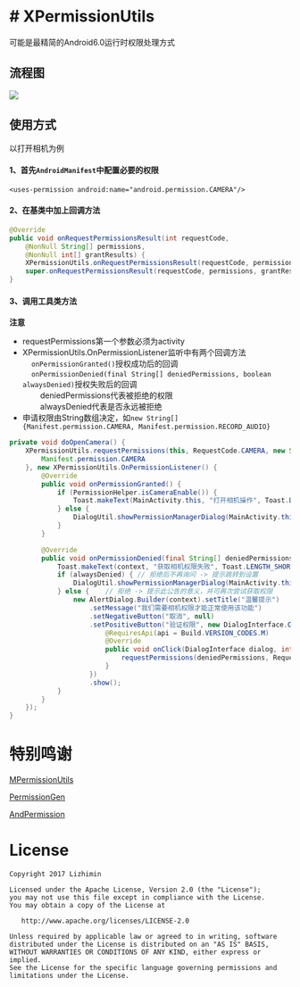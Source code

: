# # XPermissionUtils
可能是最精简的Android6.0运行时权限处理方式
## 流程图
![](https://github.com/JWBlueLiu/XPermissionUtils/blob/master/art/Flow%20Chart.png?raw=true)
## 使用方式
以打开相机为例
#### 1、首先`AndroidManifest`中配置必要的权限
`<uses-permission android:name="android.permission.CAMERA"/>`
#### 2、在基类中加上回调方法
```java
@Override
public void onRequestPermissionsResult(int requestCode,
    @NonNull String[] permissions,
    @NonNull int[] grantResults) {
    XPermissionUtils.onRequestPermissionsResult(requestCode, permissions, grantResults);
    super.onRequestPermissionsResult(requestCode, permissions, grantResults);
}
```
#### 3、调用工具类方法
**注意**
* requestPermissions第一个参数必须为activity
* XPermissionUtils.OnPermissionListener监听中有两个回调方法<br/>
&nbsp;&nbsp;&nbsp;&nbsp;`onPermissionGranted()`授权成功后的回调<br/>
&nbsp;&nbsp;&nbsp;&nbsp;`onPermissionDenied(final String[] deniedPermissions, boolean alwaysDenied)`授权失败后的回调<br/>
&nbsp;&nbsp;&nbsp;&nbsp;&nbsp;&nbsp;&nbsp;&nbsp;deniedPermissions代表被拒绝的权限<br/>
&nbsp;&nbsp;&nbsp;&nbsp;&nbsp;&nbsp;&nbsp;&nbsp;alwaysDenied代表是否永远被拒绝
* 申请权限由String数组决定，如`new String[] {Manifest.permission.CAMERA, Manifest.permission.RECORD_AUDIO}`

```java
private void doOpenCamera() {
    XPermissionUtils.requestPermissions(this, RequestCode.CAMERA, new String[] {
        Manifest.permission.CAMERA
    }, new XPermissionUtils.OnPermissionListener() {
        @Override
        public void onPermissionGranted() {
            if (PermissionHelper.isCameraEnable()) {
                Toast.makeText(MainActivity.this, "打开相机操作", Toast.LENGTH_LONG).show();
            } else {
                DialogUtil.showPermissionManagerDialog(MainActivity.this, "相机");
            }
        }

        @Override
        public void onPermissionDenied(final String[] deniedPermissions, boolean alwaysDenied) {
            Toast.makeText(context, "获取相机权限失败", Toast.LENGTH_SHORT).show();
            if (alwaysDenied) { // 拒绝后不再询问 -> 提示跳转到设置
                DialogUtil.showPermissionManagerDialog(MainActivity.this, "相机");
            } else {    // 拒绝 -> 提示此公告的意义，并可再次尝试获取权限
                new AlertDialog.Builder(context).setTitle("温馨提示")
                    .setMessage("我们需要相机权限才能正常使用该功能")
                    .setNegativeButton("取消", null)
                    .setPositiveButton("验证权限", new DialogInterface.OnClickListener() {
                        @RequiresApi(api = Build.VERSION_CODES.M)
                        @Override
                        public void onClick(DialogInterface dialog, int which) {
                            requestPermissions(deniedPermissions, RequestCode.CAMERA);
                        }
                    })
                    .show();
            }
        }
    });
}
```

# 特别鸣谢
[MPermissionUtils](https://github.com/Airsaid/MPermissionUtils)

[PermissionGen](https://github.com/lovedise/PermissionGen)

[AndPermission](https://github.com/yanzhenjie/AndPermission)

# License
```text
Copyright 2017 Lizhimin

Licensed under the Apache License, Version 2.0 (the "License");
you may not use this file except in compliance with the License.
You may obtain a copy of the License at

   http://www.apache.org/licenses/LICENSE-2.0

Unless required by applicable law or agreed to in writing, software
distributed under the License is distributed on an "AS IS" BASIS,
WITHOUT WARRANTIES OR CONDITIONS OF ANY KIND, either express or implied.
See the License for the specific language governing permissions and
limitations under the License.
```